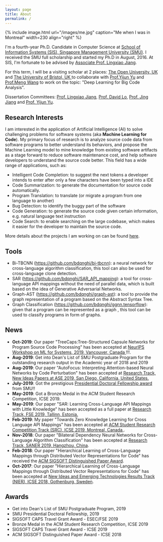 ```yaml
---
layout: page
title: About
permalink: /
---
```


{% include image.html url="/images/me.jpg" caption="Me when I was in Montreal" width=230 align="right" %}

I'm a fourth-year Ph.D. Candidate in Computer Science at <a href="https://sis.smu.edu.sg/programmes/PhD/overview" target="_blank">School of Information Systems (SIS), Singapore Management University (SMU)</a>. I received the SMU full scholarship and started my Ph.D in August, 2016. At SIS, I'm fortunate to be advised by <a href="http://www.mysmu.edu/faculty/lxjiang/" target="_blank">Associate Prof. Lingxiao Jiang</a>. 

For this term, I will be a visiting scholar at 2 places: <a href="http://www.open.ac.uk/" target="_blank">The Open University, UK</a> and <a href="http://www.bristol.ac.uk/" target="_blank">The University of Bristol, UK </a>to collaborate with <a href="http://www.open.ac.uk/people/yy66" target="_blank">Prof.Yijun Yu</a> and <a href="http://www.bristol.ac.uk/engineering/people/meng-wang/index.html" target="_blank">Prof.Meng Wang</a> to work on the topic: "Deep Learning for Big Code Analysis".

Dissertation Committees: <a href="http://www.mysmu.edu/faculty/lxjiang/" target="_blank">Prof. Lingxiao Jiang</a>, <a href="http://www.mysmu.edu/faculty/davidlo/" target="_blank">Prof. David Lo</a>, <a href="http://www.mysmu.edu/faculty/jingjiang/" target="_blank">Prof. Jing Jiang</a> and <a href="http://mcs.open.ac.uk/yy66/index.php" target="_blank">Prof. Yijun Yu</a>.  

## Research Interests

I am interested in the application of Artificial Intelligence (AI) to solve challenging problems for software systems (aka **Machine Learning for Code**). My primary focus of research is to analyze source code data from software programs to better understand its behaviors, and propose the Machine Learning model to mine knowledge from existing software artifacts as a stage forward to reduce software maintenance cost, and help software developers to understand the source code better. This field has a wide range of applications, such as:
- Intelligent Code Completion: to suggest the next tokens a developer intends to enter after only a few characters have been typed into a IDE
- Code Summarization: to generate the documentation for source code automatically.
- Program Translation: to translate (or migrate a program from one language to another)
- Bug Detection: to identify the buggy part of the software
- Code Generation: to generate the source code given certain information, e.g. natural language text instruction
- Code Search: to enable searching on the large codebase, which makes it easier for the developer to maintain the source code.

More details about the projects I am working on can be found [here](/research/). 

## Tools
- Bi-TBCNN (<a href="https://github.com/bdqnghi/bi-tbcnn" target="_blank">https://github.com/bdqnghi/bi-tbcnn</a>): a neural network for cross-language algorithm classification, this tool can also be used for cross-language clone detection.
- SAR (<a href="https://github.com/bdqnghi/SAR_API_mapping" target="_blank">https://github.com/bdqnghi/SAR_API_mapping</a>): a tool for cross-language API mappings without the need of parallel data, which is built based on the idea of Generative Adversarial Networks.
- Graph-AST (<a href="https://github.com/bdqnghi/graph-ast" target="_blank">https://github.com/bdqnghi/graph-ast</a>): a tool to provide the graph representation of a program based on the Abstract Syntax Tree.
- Graph Classification (<a href="https://github.com/bdqnghi/ggnn.tensorflow" target="_blank">https://github.com/bdqnghi/ggnn.tensorflow</a>): given that a program can be represented as a graph , this tool can be used to classify programs in form of graphs. 

## News
* **Oct-2019**: Our paper "TreeCaps:Tree-Structured Capsule Networks for Program Source Code Processing" has been accepted at <a href="https://nips.cc/" target="_blank">NeurIPS Workshop on ML for Systems, 2019, Vancouver, Canada </a> !!!.
* **Aug-2019**: Get into Dean's List of SMU Postgraduate Program for the outstanding research output in the Academic year of 2018 and 2019
* **Aug-2019**: Our paper "AutoFocus: Interpreting Attention-based Neural Networks by Code Perturbation" has been accepted at <a href="https://2019.ase-conferences.org/" target="_blank">Research Track, New Ideas Papers at ASE 2019, San Diego, California, United States.</a>
* **July-2019**: Got the prestigious <a href="https://graduatestudies.smu.edu.sg/phd/singapore-management-university-smu-phd-financial-assistance-schemes#presidential" target="_blank">Presidential Doctoral Fellowship award</a> from SMU!! 
* **May-2019**: Got a Bronze Medal in the ACM Student Research Competition, ICSE 2019.
* **May-2019**: Our paper "SAR: Learning Cross-Language API Mappings with Little Knowledge" has been accepted as a full paper at <a href="https://esec-fse19.ut.ee/" target="_blank">Research Track, FSE 2019, Tallinn, Estonia.</a>
* **Feb-2019**: My paper "Towards Zero Knowledge Learning for Cross Language API Mappings" has been accepted at <a href="https://2019.icse-conferences.org/track/icse-2019-ACM-Student-Research" target="_blank">ACM Student Research Competition Track (SRC), ICSE 2019, Montreal, Canada,</a>.
* **Nov-2018**: Our paper "Bilateral Dependency Neural Networks for Cross-Language Algorithm Classification" has been accepted at <a href="https://saner2019.github.io/" target="_blank">Research Track, SANER 2019, Hangzhou, China</a>.
* **Feb-2018**: Our paper "Hierarchical Learning of Cross-Language Mappings through Distributed Vector Representations for Code" has received the <a href="https://www.icse2018.org/info/awards" target="_blank"> ACM SIGSOFT Distinguished Paper Award</a>.
* **Oct-2017**: Our paper "Hierarchical Learning of Cross-Language Mappings through Distributed Vector Representations for Code" has been accepted at <a href="https://www.icse2018.org/" target="_blank">New Ideas and Emerging Technologies Results Track (NIER), ICSE 2018, Gothenburg, Sweden</a>.


## Awards
* Get into Dean's List of SMU Postgraduate Program, 2019
* SMU Presidential Doctoral Fellowship, 2019
* SIGSOFT CAPS Travel Grant Award - ESEC/FSE 2019
* Bronze Medal in the ACM Student Research Competition, ICSE 2019
* SIGSOFT CAPS Travel Grant Award - ICSE 2019
* ACM SIGSOFT Distinguished Paper Award - ICSE 2018



